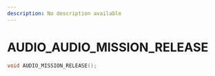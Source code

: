 ```yaml
---
description: No description available 
---
```


# AUDIO\_AUDIO_MISSION_RELEASE

```cpp
void AUDIO_MISSION_RELEASE();
```